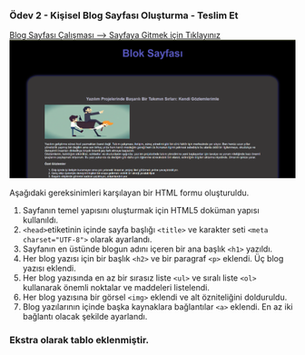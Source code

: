 ###  Ödev 2 - Kişisel Blog Sayfası Oluşturma - Teslim Et 
[Blog Sayfası Çalışması --> Sayfaya Gitmek için Tıklayınız](http://127.0.0.1:5500/index.html)
![Sınıf Tablosu](./src/project.png)

Aşağıdaki gereksinimleri karşılayan bir HTML formu oluşturuldu.

1. Sayfanın temel yapısını oluşturmak için HTML5 doküman yapısı kullanıldı.
2. `<head>`etiketinin içinde sayfa başlığı `<title>` ve karakter seti `<meta charset="UTF-8">` olarak ayarlandı.
3. Sayfanın en üstünde blogun adını içeren bir ana başlık `<h1>` yazıldı.
4. Her blog yazısı için bir başlık `<h2>` ve bir paragraf `<p>` eklendi. Üç blog yazısı eklendi.
5. Her blog yazısında en az bir sırasız liste `<ul>` ve sıralı liste `<ol>` kullanarak önemli noktalar ve maddeleri listelendi.
6. Her blog yazısına  bir görsel `<img>` eklendi ve alt özniteliğini dolduruldu.
7. Blog yazılarının içinde başka kaynaklara bağlantılar `<a>` eklendi. En az iki bağlantı olacak şekilde ayarlandı.

### Ekstra olarak tablo eklenmiştir.








